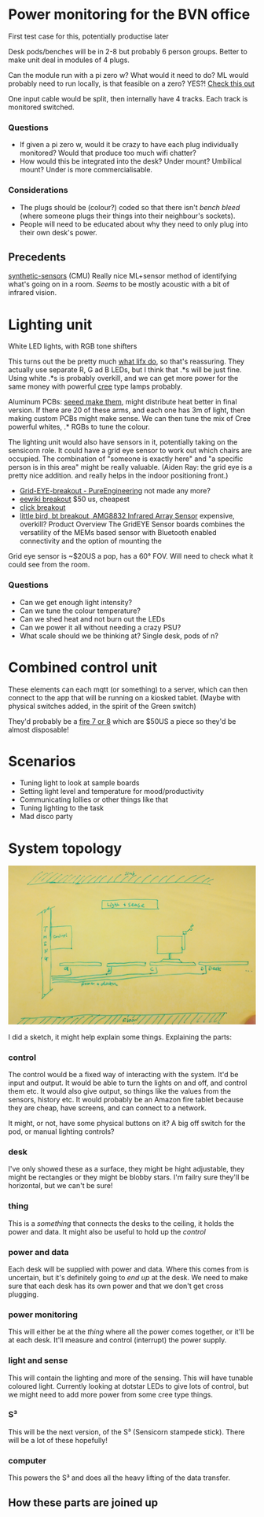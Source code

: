# Power monitoring for the BVN office

First test case for this, potentially productise later

Desk pods/benches will be in 2-8 but probably 6 person groups. Better to make unit deal in modules of 4 plugs.

Can the module run with a pi zero w? What would it need to do? ML would probably need to run locally, is that feasible on a zero? YES?! [Check this out](https://blogs.microsoft.com/next/2017/06/29/ais-big-leap-tiny-devices-opens-world-possibilities/)

One input cable would be split, then internally have 4 tracks. Each track is monitored switched.

### Questions

*   If given a pi zero w, would it be crazy to have each plug individually monitored? Would that produce too much wifi chatter?
*   How would this be integrated into the desk? Under mount? Umbilical mount? Under is more commercialisable.

### Considerations

*   The plugs should be (colour?) coded so that there isn't _bench bleed_ (where someone plugs their things into their neighbour's sockets).
*   People will need to be educated about why they need to only plug into their own desk's power.

## Precedents

[synthetic-sensors](http://www.figlab.com/#/synthetic-sensors-2017/) (CMU) Really nice ML+sensor method of identifying what's going on in a room. _Seems_ to be mostly acoustic with a bit of infrared vision.

# Lighting unit

White LED lights, with RGB tone shifters

This turns out the be pretty much [what lifx do](https://www.marcoklobas.net/lifx-smart-bulb-disassembling/), so that's reassuring. They actually use separate R, G ad B LEDs, but I think that .\*s will be just fine. Using white .\*s is probably overkill, and we can get more power for the same money with powerful [cree](https://littlebirdelectronics.com.au/products/cree-xlamp-high-power-led-with-aluminum-chassis-3w-white) type lamps probably.

Aluminum PCBs: [seeed make them](http://support.seeedstudio.com/knowledgebase/articles/1086097-the-material-for-pcb-aluminum-board-fpc), might distribute heat better in final version. If there are 20 of these arms, and each one has 3m of light, then making custom PCBs might make sense. We can then tune the mix of Cree powerful whites, .\* RGBs to tune the colour.

The lighting unit would also have sensors in it, potentially taking on the sensicorn role. It could have a grid eye sensor to work out which chairs are occupied. The combination of "someone is exactly here" and "a specific person is in this area" might be really valuable. (Aiden Ray: the grid eye is a pretty nice addition. and really helps in the indoor positioning front.)

*   [Grid-EYE-breakout - PureEngineering](http://www.pureengineering.com/projects/grid-eye-breakout) not made any more?
*   [eewiki breakout](https://eewiki.net/display/projects/Panasonic+GridEYE+Breakout+Board+and+GUI) $50 us, cheapest
*   [click breakout](https://shop.mikroe.com/click/sensors/grid-eye)
*   [little bird, bt breakout, AMG8832 Infrared Array Sensor](https://littlebirdelectronics.com.au/products/amg8832-infrared-array-sensor) expensive, overkill? Product Overview The GridEYE Sensor boards combines the versatility of the MEMs based sensor with Bluetooth enabled connectivity and the option of mounting the

Grid eye sensor is ~$20US a pop, has a 60° FOV. Will need to check what it could see from the room.


### Questions
*   Can we get enough light intensity?
*   Can we tune the colour temperature?
*   Can we shed heat and not burn out the LEDs
*   Can we power it all without needing a crazy PSU?
*   What scale should we be thinking at? Single desk, pods of n?

# Combined control unit

These elements can each mqtt (or something) to a server, which can then connect to the app that will be running on a kiosked tablet. (Maybe with physical switches added, in the spirit of the Green switch)

They'd probably be a [fire 7 or 8](https://www.amazon.com/dp/B01GEW27DA/ref=fs_ods_tab_an) which are $50US a piece so they'd be almost disposable!

# Scenarios

*   Tuning light to look at sample boards
*   Setting light level and temperature for mood/productivity
*   Communicating lollies or other things like that
*   Tuning lighting to the task
*   Mad disco party


# System topology

![](/assets/system_sketch1.jpg)

I did a sketch, it might help explain some things. Explaining the parts:

### control
The control would be a fixed way of interacting with the system. It'd be input and output. It would be able to turn the lights on and off, and control them etc. It would also give output, so things like the values from the sensors, history etc. It would probably be an Amazon fire tablet because they are cheap, have screens, and can connect to a network.

It might, or not, have some physical buttons on it? A big off switch for the pod, or manual lighting controls?

### desk
I've only showed these as a surface, they might be hight adjustable, they might be rectangles or they might be blobby stars. I'm failry sure they'll be horizontal, but we can't be sure!

### thing
This is a _something_ that connects the desks to the ceiling, it holds the power and data. It might also be useful to hold up the _control_

### power and data
Each desk will be supplied with power and data. Where this comes from is uncertain, but it's definitely going to _end up_ at the desk. We need to make sure that each desk has its own power and that we don't get cross plugging.

### power monitoring
This will either be at the _thing_ where all the power comes together, or it'll be at each desk. It'll measure and control (interrupt) the power supply.

### light and sense
This will contain the lighting and more of the sensing. This will have tunable coloured light. Currently looking at dotstar LEDs to give lots of control, but we might need to add more power from some cree type things.

### S³
This will be the next version, of the S³ (Sensicorn stampede stick). There will be a lot of these hopefully!

### computer
This powers the S³ and does all the heavy lifting of the data transfer.

## How these parts are joined up
